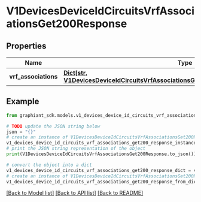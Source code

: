 # V1DevicesDeviceIdCircuitsVrfAssociationsGet200Response


## Properties

Name | Type | Description | Notes
------------ | ------------- | ------------- | -------------
**vrf_associations** | [**Dict[str, V1DevicesDeviceIdCircuitsVrfAssociationsGet200ResponseVrfAssociationsValue]**](V1DevicesDeviceIdCircuitsVrfAssociationsGet200ResponseVrfAssociationsValue.md) |  | [optional] 

## Example

```python
from graphiant_sdk.models.v1_devices_device_id_circuits_vrf_associations_get200_response import V1DevicesDeviceIdCircuitsVrfAssociationsGet200Response

# TODO update the JSON string below
json = "{}"
# create an instance of V1DevicesDeviceIdCircuitsVrfAssociationsGet200Response from a JSON string
v1_devices_device_id_circuits_vrf_associations_get200_response_instance = V1DevicesDeviceIdCircuitsVrfAssociationsGet200Response.from_json(json)
# print the JSON string representation of the object
print(V1DevicesDeviceIdCircuitsVrfAssociationsGet200Response.to_json())

# convert the object into a dict
v1_devices_device_id_circuits_vrf_associations_get200_response_dict = v1_devices_device_id_circuits_vrf_associations_get200_response_instance.to_dict()
# create an instance of V1DevicesDeviceIdCircuitsVrfAssociationsGet200Response from a dict
v1_devices_device_id_circuits_vrf_associations_get200_response_from_dict = V1DevicesDeviceIdCircuitsVrfAssociationsGet200Response.from_dict(v1_devices_device_id_circuits_vrf_associations_get200_response_dict)
```
[[Back to Model list]](../README.md#documentation-for-models) [[Back to API list]](../README.md#documentation-for-api-endpoints) [[Back to README]](../README.md)


